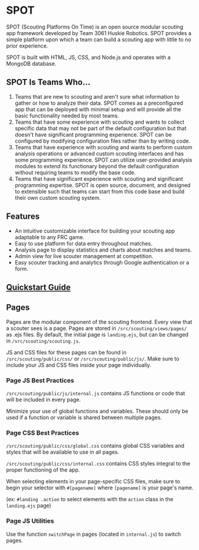 # SPOT
SPOT (Scouting Platforms On Time) is an open source modular scouting app framework developed by Team 3061 Huskie Robotics. SPOT provides a simple platform upon which a team can build a scouting app with little to no prior experience.

SPOT is built with HTML, JS, CSS, and Node.js and operates with a MongoDB database.

## SPOT Is Teams Who...
1. Teams that are new to scouting and aren't sure what information to gather or how to analyze their data. SPOT comes as a preconfigured app that can be deployed with minimal setup and will provide all the basic functionality needed by most teams.
2. Teams that have some experience with scouting and wants to collect specific data that may not be part of the default configuration but that doesn't have significant programming experience. SPOT can be configured by modifying configuration files rather than by writing code.
3. Teams that have experience with scouting and wants to perform custom analysis operations or advanced custom scouting interfaces and has some programming experience. SPOT can utilize user-provided analysis modules to extend its functionary beyond the default configuration without requiring teams to modify the base code. 
4. Teams that have significant experience with scouting and significant programming expertise. SPOT is open source, document, and designed to extensible such that teams can start from this code base and build their own custom scouting system.


## Features
- An intuitive customizable interface for building your scouting app adaptable to any FRC game.
- Easy to use platform for data entry throughout matches.
- Analysis page to display statistics and charts about matches and teams.
- Admin view for live scouter management at competition.
- Easy scouter tracking and analytics through Google authentication or a form.

## [Quickstart Guide](https://docs.google.com/document/d/1dATXMC5U7aT0SfnYEOWFiafaeWbu8opabNglWSFCSPE/view)

## Pages
Pages are the modular component of the scouting frontend. Every view that a scouter sees is a page. Pages are stored in `/src/scouting/views/pages/` as .ejs files. By default, the initial page is `landing.ejs`, but can be changed in `/src/scouting/scouting.js`.

JS and CSS files for these pages can be found in `/src/scouting/public/css/` or `/src/scouting/public/js/`. Make sure to include your JS and CSS files inside your page individually. 


### Page JS Best Practices
`/src/scouting/public/js/internal.js` contains JS functions or code that will be included in every page. 

Minimize your use of  global functions and variables. These should only be used if a function or variable is shared between multiple pages.


### Page CSS Best Practices

`/src/scouting/public/css/global.css` contains global CSS variables and styles that will be available to use in all pages.

`/src/scouting/public/css/internal.css` contains CSS styles integral to the proper functioning of the app.

When selecting elements in your page-specific CSS files, make sure to begin your selector with `#[pagename]` where `[pagename]` is your page's name.

(ex: `#landing .action` to select elements with the `action` class in the `landing.ejs` page)

### Page JS Utilities

Use the function `switchPage` in pages (located in `internal.js`) to switch pages.
